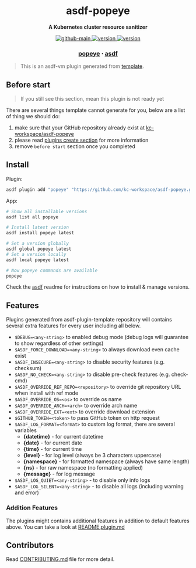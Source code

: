 <h1 align="center">
  asdf-popeye
</h1>

<!-- Description section -->
<p align="center">
  <strong>A Kubernetes cluster resource sanitizer</strong>
</p>

<!-- Badges section -->
<p align="center">
  <a href="https://github.com/kc-workspace/asdf-popeye/actions/workflows/main.yml">
    <img
      alt="github-main"
      src="https://img.shields.io/github/actions/workflow/status/kc-workspace/asdf-popeye/main.yml?style=flat-square&logo=github">
  </a>
  <a href="https://github.com/kc-workspace/asdf-popeye/releases">
    <img
      alt="version"
      src="https://img.shields.io/github/v/release/kc-workspace/asdf-popeye?style=flat-square&logo=github">
  </a>
  <a href="https://github.com/kc-workspace/asdf-popeye/commits/main">
    <img
      alt="version"
      src="https://img.shields.io/github/last-commit/kc-workspace/asdf-popeye/main?style=flat-square&logo=github">
  </a>
</p>

<!-- Links section -->
<h3 align="center">
  <a href="https://popeyecli.io">popeye</a>
  <span> · </span>
  <a href="https://asdf-vm.com">asdf</a>
</h3>

> This is an asdf-vm plugin generated from [template][template-gh].

## Before start

> If you still see this section, mean this plugin is not ready yet

There are several things template cannot generate for you,
below are a list of thing we should do:

1. make sure that your GitHub repository already exist at [kc-workspace/asdf-popeye][plugin-gh]
2. please read [plugins create section][asdf-create-plugin] for more information
3. remove `before start` section once you completed

## Install

Plugin:

```sh
asdf plugin add "popeye" "https://github.com/kc-workspace/asdf-popeye.git"
```

App:

```sh
# Show all installable versions
asdf list all popeye

# Install latest version
asdf install popeye latest

# Set a version globally
asdf global popeye latest
# Set a version locally
asdf local popeye latest

# Now popeye commands are available
popeye
```

Check the [asdf][asdf-link] readme for instructions on
how to install & manage versions.

## Features

Plugins generated from asdf-plugin-template repository will
contains several extra features for every user including all below.

- `$DEBUG=<any-string>` to enabled debug mode (debug logs will guarantee to show regardless of other settings)
- `$ASDF_FORCE_DOWNLOAD=<any-string>` to always download even cache exist
- `$ASDF_INSECURE=<any-string>` to disable security features (e.g. checksum)
- `$ASDF_NO_CHECK=<any-string>` to disable pre-check features (e.g. check-cmd)
- `$ASDF_OVERRIDE_REF_REPO=<repository>` to override git repository URL when install with ref mode
- `$ASDF_OVERRIDE_OS=<os>` to override os name
- `$ASDF_OVERRIDE_ARCH=<arch>` to override arch name
- `$ASDF_OVERRIDE_EXT=<ext>` to override download extension
- `$GITHUB_TOKEN=<token>` to pass GitHub token on http request
- `$ASDF_LOG_FORMAT=<format>` to custom log format, there are several variables
  - **{datetime}** - for current datetime
  - **{date}** - for current date
  - **{time}** - for current time
  - **{level}** - for log level (always be 3 characters uppercase)
  - **{namespace}** - for formatted namespace (always have same length)
  - **{ns}** - for raw namespace (no formatting applied)
  - **{message}** - for log message
- `$ASDF_LOG_QUIET=<any-string>` - to disable only info logs
- `$ASDF_LOG_SILENT=<any-string>` - to disable all logs (including warning and error)

### Addition Features

The plugins might contains additional features
in addition to default features above.
You can take a look at [README.plugin.md][app-readme-md]

## Contributors

Read [CONTRIBUTING.md][contributing-md] file for more detail.

<!-- LINKS SECTION -->

[app-readme-md]: ./README.plugin.md
[contributing-md]: ./CONTRIBUTING.md
[plugin-gh]: https://github.com/kc-workspace/asdf-popeye
[template-gh]: https://github.com/kc-workspace/asdf-plugin-template
[asdf-link]: https://github.com/asdf-vm/asdf
[asdf-create-plugin]: https://asdf-vm.com/plugins/create.html
